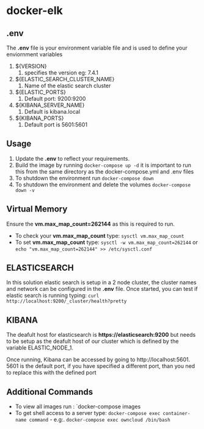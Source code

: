 # docker-elk

## .env

The **.env** file is your environment variable file and is used to define your enviornment variables

1. \${VERSION}
   1. specifies the version eg: 7.4.1
2. \${ELASTIC_SEARCH_CLUSTER_NAME}
   1. Name of the elastic search cluster
3. \${ELASTIC_PORTS}
   1. Default port: 9200:9200
4. \${KIBANA_SERVER_NAME}
   1. Default is kibana.local
5. \${KIBANA_PORTS}
   1. Default port is 5601:5601

## Usage

1. Update the **.env** to reflect your requirements.
2. Build the image by running `docker-compose up -d` it is important to run this from the same directory as the docker-compose.yml and .env files
3. To shutdown the environment run `docker-compose down`
4. To shutdown the environment and delete the volumes `docker-compose down -v`

## Virtual Memory

Ensure the **vm.max_map_count=262144** as this is required to run.

- To check your **vm.max_map_count** type: `sysctl vm.max_map_count`
- To set **vm.max_map_count** type: `sysctl -w vm.max_map_count=262144` or `echo "vm.max_map_count=262144" >> /etc/sysctl.conf`

## ELASTICSEARCH

In this solution elastic search is setup in a 2 node cluster, the cluster names and network can be configured in the **.env** file.
Once started, you can test if elastic search is running typing: `curl http://localhost:9200/_cluster/health?pretty`

## KIBANA

The deafult host for elasticsearch is **https://elasticsearch:9200** but needs to be setup as the deafult host of our cluster which is defined by the variable ELASTIC_NODE_1.

Once running, Kibana can be accessed by going to http://localhost:5601. 5601 is the default port, if you have specified a different port, than you ned to replace this with the defined port

## Additional Commands

- To view all images run : `docker-compose images
- To get shell access to a server type: `docker-compose exec container-name command` - e.g:. `docker-compose exec owncloud /bin/bash`
